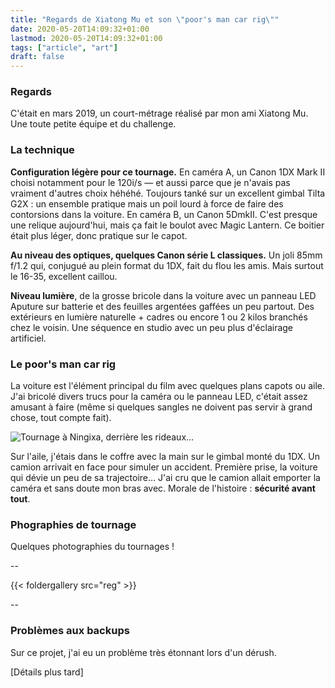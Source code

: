 ```yaml
---
title: "Regards de Xiatong Mu et son \"poor's man car rig\""
date: 2020-05-20T14:09:32+01:00
lastmod: 2020-05-20T14:09:32+01:00
tags: ["article", "art"]
draft: false
---
```


### Regards

C'était en mars 2019, un court-métrage réalisé par mon ami Xiatong Mu. Une toute petite équipe et du challenge.

### La technique

**Configuration légère pour ce tournage.** En caméra A, un Canon 1DX Mark II choisi notamment pour le 120i/s — et aussi parce que je n'avais pas vraiment d'autres choix héhéhé. Toujours tanké sur un excellent gimbal Tilta G2X : un ensemble pratique mais un poil lourd à force de faire des contorsions dans la voiture. En caméra B, un Canon 5DmkII. C'est presque une relique aujourd'hui, mais ça fait le boulot avec Magic Lantern. Ce boitier était plus léger, donc pratique sur le capot.

**Au niveau des optiques, quelques Canon série L classiques.** Un joli 85mm f/1.2 qui, conjugué au plein format du 1DX, fait du flou les amis. Mais surtout le 16-35, excellent caillou.

**Niveau lumière**, de la grosse bricole dans la voiture avec un panneau LED Aputure sur batterie et des feuilles argentées gaffées un peu partout. Des extérieurs en lumière naturelle + cadres ou encore 1 ou 2 kilos branchés chez le voisin. Une séquence en studio avec un peu plus d'éclairage artificiel.

### Le poor's man car rig

La voiture est l'élément principal du film avec quelques plans capots ou aile. J'ai bricolé divers trucs pour la caméra ou le panneau LED, c'était assez amusant à faire (même si quelques sangles ne doivent pas servir à grand chose, tout compte fait).

![Tournage à *Ningixa*, derrière les rideaux...](rig/regrig.jpg)

Sur l'aile, j'étais dans le coffre avec la main sur le gimbal monté du 1DX. Un camion arrivait en face pour simuler un accident. Première prise, la voiture qui dévie un peu de sa trajectoire... J'ai cru que le camion allait emporter la caméra et sans doute mon bras avec. Morale de l'histoire : **sécurité avant tout**.

### Phographies de tournage

Quelques photographies du tournages !

--

{{< foldergallery src="reg" >}}

--

### Problèmes aux backups

Sur ce projet, j'ai eu un problème très étonnant lors d'un dérush.

[Détails plus tard]
